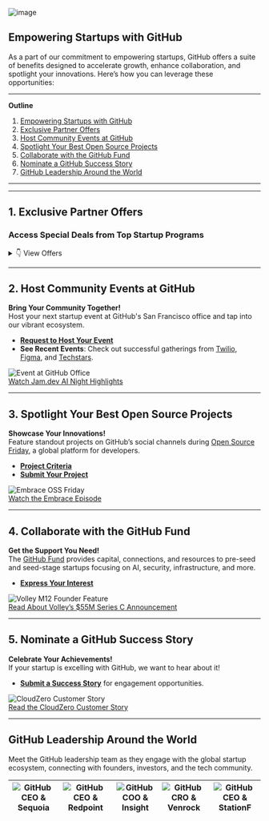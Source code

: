 ![image](https://github.com/user-attachments/assets/d573609a-4bb9-4f83-b434-8ae204f2d1a3)

## Empowering Startups with GitHub

As a part of our commitment to empowering startups, GitHub offers a suite of benefits designed to accelerate growth, enhance collaboration, and spotlight your innovations. Here’s how you can leverage these opportunities:

---

**Outline**
1. [Empowering Startups with GitHub](#empowering-startups-with-github)
2. [Exclusive Partner Offers](#exclusive-partner-offers)
3. [Host Community Events at GitHub](#host-community-events-at-github)
4. [Spotlight Your Best Open Source Projects](#spotlight-your-best-open-source-projects)
5. [Collaborate with the GitHub Fund](#collaborate-with-the-github-fund)
6. [Nominate a GitHub Success Story](#nominate-a-github-success-story)
7. [GitHub Leadership Around the World](#github-leadership-around-the-world)

---

---

## 1. Exclusive Partner Offers

### Access Special Deals from Top Startup Programs
<details><summary>👇 View Offers</summary>

- **📓 Notion**: The connected workspace. Apply [here](https://www.notion.so/startups?utm_medium=partner&utm_source=startup_partner&utm_campaign=startup-program-partner-github) with code **"STARTUP4110P36612"**.
- **🔐 Auth0**: Modern identity management. Apply [here](https://autheco.atlassian.net/servicedesk/customer/portal/4/group/9/create/104).
- **🧑‍💻 Retool**: Low-code development platform. Apply [here](https://retool.typeform.com/to/qGcaOOHW?typeform-source=www.google.com#partnername=github).
- **🏢 Segment**: Customer data platform. Apply [here](https://airtable.com/appWuAJMn1DPivGcE/shrLP3GSZnxt1WT2v?prefill_Partner%20Code=startups.github.com&hide_Partner%20Code=true&hide_Segment%20Code=true).
- **🌎 Deel**: Global payroll and compliance. Apply [here](https://www.deel.com/partners/github?gspk=Y29yZXlkb2xpazQzNTE&gsxid=Zgfro12zYPCB&pscd=get.deel.com).
- **🤝 Zendesk**: Complete customer service solution. Apply [here](https://www.zendesk.com/campaign/partner-startups/?partner_account=0016R00003GU5buQAD).
- **💳 Brex**: All-in-one financial stack. Apply [here](https://www.brex.com/solutions/startups?partnerId=githubforstartups).
- **✌️ AngelList**: Cap table, fundraising, banking. Apply [here](https://www.angellist.com/startups) with code **"GithubAngelList1414"** at checkout.
- **🔍 Algolia**: Search and discovery platform. Apply [here](https://www.algolia.com/industries-and-solutions/startups/?utm_source=github&tf_5155386403601=github).
- **💸 Capchase**: Non-dilutive growth financing. Apply [here](https://www.capchase.com/partners/github-for-startups).
- **📤 DocSend**: Secure pitch deck platform. Apply [here](https://experience.dropbox.com/docsend/startups?utm=github&pscd=experience.docsend.com&ps_partner_key=Z2l0aHVi&ps_xid=YfDrMA0KyLTWoP&gsxid=YfDrMA0KyLTWoP&gspk=Z2l0aHVi).
- **📊 Datadog**: Infrastructure and application performance monitoring. Apply [here](https://www.datadoghq.com/partner/datadog-for-startups/).

</details>

---

## 2. Host Community Events at GitHub

**Bring Your Community Together!**  
Host your next startup event at GitHub's San Francisco office and tap into our vibrant ecosystem.

- **[Request to Host Your Event](https://docs.google.com/forms/d/1UWXAc-PdqMV-lVYWwVJItGEceMpWiy-Bx19pfIazdpQ/edit)**
- **See Recent Events**: Check out successful gatherings from [Twilio](https://twiliomeetupgithub.splashthat.com/), [Figma](https://githubday0.splashthat.com/), and [Techstars](https://www.eventbrite.com/e/techstars-alumni-mixer-sf-edition-tickets-920386519857?lang=en-us&locale=en_US&status=30&internal_ref=social&view=listing).

![Event at GitHub Office](https://github.com/user-attachments/assets/f1f16f39-9572-4891-878d-2d2a312ffa62)  
[Watch Jam.dev AI Night Highlights](https://www.linkedin.com/posts/jamdotdev_behind-the-scenes-jam-ai-night-at-github-activity-7159267661426667521-6zkP/)

---

## 3. Spotlight Your Best Open Source Projects

**Showcase Your Innovations!**  
Feature standout projects on GitHub’s social channels during [Open Source Friday](https://github.com/githubevents/open-source-friday), a global platform for developers.

- **[Project Criteria](https://github.com/githubevents/open-source-friday/blob/main/admin/project-criteria.md)**
- **[Submit Your Project](https://github.com/githubevents/open-source-friday/issues/new?template=osf-guest-invite.yml&assignees=AndreaGriffiths11%2CLadyKerr&labels=open-source%2Copen-source-friday%2Cpending%2Ctwitch)**

![Embrace OSS Friday](https://github.com/user-attachments/assets/d59561fc-e379-411d-a188-a8f8900b40d2)  
[Watch the Embrace Episode](https://www.youtube.com/watch?v=kGugqs7Ynjw&list=PL0lo9MOBetEFmtstItnKlhJJVmMghxc0P&index=5)

---

## 4. Collaborate with the GitHub Fund

**Get the Support You Need!**  
The [GitHub Fund](https://resources.github.com/github-fund/) provides capital, connections, and resources to pre-seed and seed-stage startups focusing on AI, security, infrastructure, and more.

- **[Express Your Interest](https://resources.github.com/github-fund/#form)**

![Volley M12 Founder Feature](https://github.com/user-attachments/assets/ea2c9b36-786e-46d6-9902-59aff20f5d9b)  
[Read About Volley’s $55M Series C Announcement](https://m12.vc/news/july-2024-founders-feature-volley/)

---

## 5. Nominate a GitHub Success Story

**Celebrate Your Achievements!**  
If your startup is excelling with GitHub, we want to hear about it!

- **[Submit a Success Story](https://docs.google.com/forms/d/e/1FAIpQLSdo6KN7Y3ldYw_ivM5iJ0hYWKwTTeueW99A-q0DDh3kWZwPoQ/viewform)** for engagement opportunities.

![CloudZero Customer Story](https://github.com/user-attachments/assets/a5e131f3-bb89-4d3f-8f18-a25c4bb89ac6)  
[Read the CloudZero Customer Story](https://github.com/customer-stories/cloudzero)

---

## GitHub Leadership Around the World

Meet the GitHub leadership team as they engage with the global startup ecosystem, connecting with founders, investors, and the tech community.

| ![GitHub CEO & Sequoia](https://github.com/user-attachments/assets/5946e837-08d3-456e-a350-6c73ea8e063a) | ![GitHub CEO & Redpoint](https://github.com/user-attachments/assets/6610c405-9e4a-4332-ad4d-438f5be08042) | ![GitHub COO & Insight](https://github.com/user-attachments/assets/428d2710-fd8e-49d6-b0a2-9da4ea1de6a4) | ![GitHub CRO & Venrock](https://github.com/user-attachments/assets/b33cd20f-47ee-4e9d-97fc-bb4fa7bf5330) | ![GitHub CEO & StationF](https://github.com/user-attachments/assets/fb927a87-0438-4da1-a342-0d2fe895c4d3) |
|:---:|:---:|:---:|:---:|:---:|
